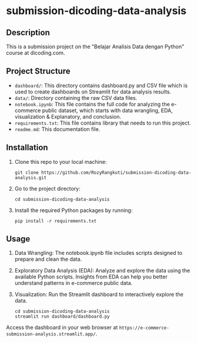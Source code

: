# submission-dicoding-data-analysis

## Description
This is a submission project on the "Belajar Analisis Data dengan Python" course at dicoding.com.

## Project Structure
- `dashboard/`: This directory contains dashboard.py and CSV file which is used to create dashboards on Streamlit for data analysis results.
- `data/`: Directory containing the raw CSV data files.
- `notebook.ipynb`: This file contains the full code for analyzing the e-commerce public dataset, which starts with data wrangling, EDA, visualization & Explanatory, and conclusion.
- `requirements.txt`: This file contains library that needs to run this project.
- `readme.md`: This documentation file.

## Installation
1. Clone this repo to your local machine:
   ```
   git clone https://github.com/RozyRangkuti/submission-dicoding-data-analysis.git
   ```
2. Go to the project directory:
   ```
   cd submission-dicoding-data-analysis
   ```
3. Install the required Python packages by running:
   ```
   pip install -r requirements.txt
   ```

## Usage
1. Data Wrangling: The notebook.ipynb file includes scripts designed to prepare and clean the data.

2. Exploratory Data Analysis (EDA): Analyze and explore the data using the available Python scripts. Insights from EDA can help you better understand patterns in e-commerce public data.

3. Visualization: Run the Streamlit dashboard to interactively explore the data.
   ```
   cd submission-dicoding-data-analysis
   streamlit run dashboard/dashboard.py
   ```
Access the dashboard in your web browser at `https://e-commerce-submission-analysis.streamlit.app/`.
